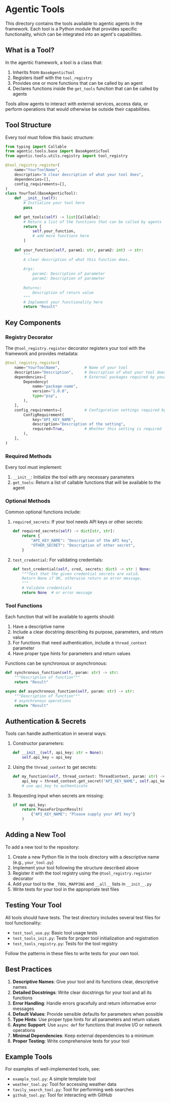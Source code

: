 # Agentic Tools

This directory contains the tools available to agentic agents in the framework. Each tool is a Python module that provides specific functionality, which can be integrated into an agent's capabilities.

## What is a Tool?

In the agentic framework, a tool is a class that:
1. Inherits from `BaseAgenticTool`
2. Registers itself with the `tool_registry` 
3. Provides one or more functions that can be called by an agent
4. Declares functions inside the `get_tools` function that can be called by agents

Tools allow agents to interact with external services, access data, or perform operations that would otherwise be outside their capabilities.

## Tool Structure

Every tool must follow this basic structure:

```python
from typing import Callable
from agentic.tools.base import BaseAgenticTool
from agentic.tools.utils.registry import tool_registry

@tool_registry.register(
    name="YourToolName",
    description="A clear description of what your tool does",
    dependencies=[],
    config_requirements=[],
)
class YourTool(BaseAgenticTool):
    def __init__(self):
        # Initialize your tool here
        pass
        
    def get_tools(self) -> list[Callable]:
        # Return a list of the functions that can be called by agents
        return [
            self.your_function,
            # add more functions here
        ]
        
    def your_function(self, param1: str, param2: int) -> str:
        """
        A clear description of what this function does.
        
        Args:
            param1: Description of parameter
            param2: Description of parameter
            
        Returns:
            Description of return value
        """
        # Implement your functionality here
        return "Result"
```

## Key Components

### Registry Decorator

The `@tool_registry.register` decorator registers your tool with the framework and provides metadata:

```python
@tool_registry.register(
    name="YourToolName",           # Name of your tool
    description="Description",     # Description of what your tool does
    dependencies=[                 # External packages required by your tool
        Dependency(
            name="package-name",
            version="1.0.0",
            type="pip",
        ),
    ],
    config_requirements=[          # Configuration settings required by your tool
        ConfigRequirement(
            key="API_KEY_NAME",
            description="Description of the setting",
            required=True,         # Whether this setting is required
        ),
    ],
)
```

### Required Methods

Every tool must implement:

1. `__init__`: Initialize the tool with any necessary parameters
2. `get_tools`: Return a list of callable functions that will be available to the agent

### Optional Methods

Common optional functions include:

1. `required_secrets`: If your tool needs API keys or other secrets:
   ```python
   def required_secrets(self) -> dict[str, str]:
       return {
           "API_KEY_NAME": "Description of the API key",
           "OTHER_SECRET": "Description of other secret",
       }
   ```

2. `test_credential`: For validating credentials:
   ```python
   def test_credential(self, cred, secrets: dict) -> str | None:
       """Test that the given credential secrets are valid. 
       Return None if OK, otherwise return an error message.
       """
       # Validate credentials
       return None  # or error message
   ```

### Tool Functions

Each function that will be available to agents should:

1. Have a descriptive name
2. Include a clear docstring describing its purpose, parameters, and return value
3. For functions that need authentication, include a `thread_context` parameter
4. Have proper type hints for parameters and return values

Functions can be synchronous or asynchronous:

```python
def synchronous_function(self, param: str) -> str:
    """Description of function"""
    return "Result"

async def asynchronous_function(self, param: str) -> str:
    """Description of function"""
    # asynchronous operations
    return "Result"
```

## Authentication & Secrets

Tools can handle authentication in several ways:

1. Constructor parameters:
   ```python
   def __init__(self, api_key: str = None):
       self.api_key = api_key
   ```

2. Using the `thread_context` to get secrets:
   ```python
   def my_function(self, thread_context: ThreadContext, param: str) -> str:
       api_key = thread_context.get_secret("API_KEY_NAME", self.api_key)
       # use api_key to authenticate
   ```

3. Requesting input when secrets are missing:
   ```python
   if not api_key:
       return PauseForInputResult(
           {"API_KEY_NAME": "Please supply your API key"}
       )
   ```

## Adding a New Tool

To add a new tool to the repository:

1. Create a new Python file in the tools directory with a descriptive name (e.g., `your_tool.py`)
2. Implement your tool following the structure described above
3. Register it with the tool registry using the `@tool_registry.register` decorator
4. Add your tool to the `_TOOL_MAPPING` and `__all__` lists in `__init__.py`
5. Write tests for your tool in the appropriate test files

## Testing Your Tool

All tools should have tests. The test directory includes several test files for tool functionality:

- `test_tool_use.py`: Basic tool usage tests
- `test_tools_init.py`: Tests for proper tool initialization and registration
- `test_tools_registry.py`: Tests for the tool registry

Follow the patterns in these files to write tests for your own tool.

## Best Practices

1. **Descriptive Names**: Give your tool and its functions clear, descriptive names
2. **Detailed Docstrings**: Write clear docstrings for your tool and all its functions
3. **Error Handling**: Handle errors gracefully and return informative error messages
4. **Default Values**: Provide sensible defaults for parameters when possible
5. **Type Hints**: Use proper type hints for all parameters and return values
6. **Async Support**: Use `async def` for functions that involve I/O or network operations
7. **Minimal Dependencies**: Keep external dependencies to a minimum
8. **Proper Testing**: Write comprehensive tests for your tool

## Example Tools

For examples of well-implemented tools, see:

- `example_tool.py`: A simple template tool
- `weather_tool.py`: Tool for accessing weather data
- `tavily_search_tool.py`: Tool for performing web searches
- `github_tool.py`: Tool for interacting with GitHub

